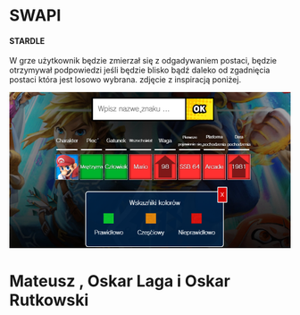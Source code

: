 # SWAPI
#### STARDLE

W grze użytkownik będzie zmierzał się z odgadywaniem postaci, będzie otrzymywał podpowiedzi jeśli będzie blisko bądź daleko od zgadnięcia postaci która jest losowo wybrana. zdjęcie z inspiracją poniżej.

<img src="smash.png" />





# Mateusz , Oskar Laga i Oskar Rutkowski
